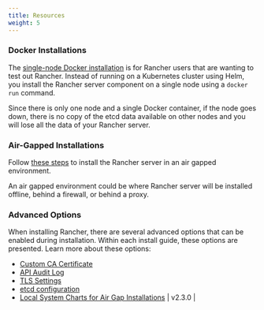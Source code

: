 ```yaml
---
title: Resources
weight: 5
---
```


### Docker Installations

The [single-node Docker installation]({{<baseurl>}}/rancher/v2.6/en/installation/other-installation-methods/single-node-docker) is for Rancher users that are wanting to test out Rancher. Instead of running on a Kubernetes cluster using Helm, you install the Rancher server component on a single node using a `docker run` command.

Since there is only one node and a single Docker container, if the node goes down, there is no copy of the etcd data available on other nodes and you will lose all the data of your Rancher server.

### Air-Gapped Installations

Follow [these steps]({{<baseurl>}}/rancher/v2.6/en/installation/other-installation-methods/air-gap) to install the Rancher server in an air gapped environment.

An air gapped environment could be where Rancher server will be installed offline, behind a firewall, or behind a proxy.

### Advanced Options

When installing Rancher, there are several advanced options that can be enabled during installation. Within each install guide, these options are presented. Learn more about these options:

- [Custom CA Certificate]({{<baseurl>}}/rancher/v2.6/en/installation/resources/custom-ca-root-certificate/)
- [API Audit Log]({{<baseurl>}}/rancher/v2.6/en/installation/resources/advanced/api-audit-log/)
- [TLS Settings]({{<baseurl>}}/rancher/v2.6/en/installation/resources/tls-settings/)
- [etcd configuration]({{<baseurl>}}/rancher/v2.6/en/installation/resources/advanced/etcd/)
- [Local System Charts for Air Gap Installations]({{<baseurl>}}/rancher/v2.6/en/installation/resources/local-system-charts) | v2.3.0          |
